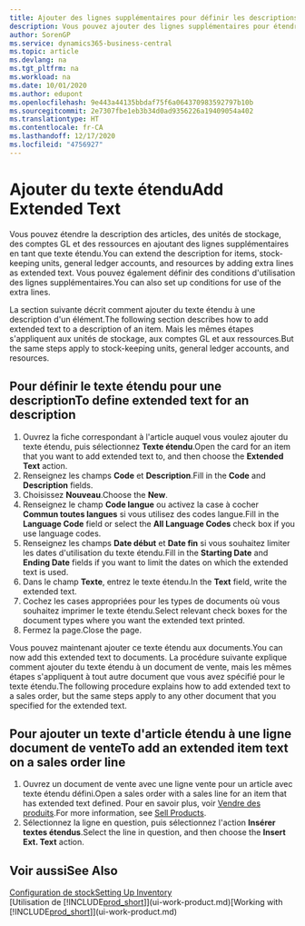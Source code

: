 ```yaml
---
title: Ajouter des lignes supplémentaires pour définir les descriptions étendues
description: Vous pouvez ajouter des lignes supplémentaires pour étendre le texte standard qui décrit un article, un compte du grand livre et d'autres données.
author: SorenGP
ms.service: dynamics365-business-central
ms.topic: article
ms.devlang: na
ms.tgt_pltfrm: na
ms.workload: na
ms.date: 10/01/2020
ms.author: edupont
ms.openlocfilehash: 9e443a44135bbdaf75f6a064370983592797b10b
ms.sourcegitcommit: 2e7307fbe1eb3b34d0ad9356226a19409054a402
ms.translationtype: HT
ms.contentlocale: fr-CA
ms.lasthandoff: 12/17/2020
ms.locfileid: "4756927"
---
```

# <a name="add-extended-text"></a><span data-ttu-id="96e9a-103">Ajouter du texte étendu</span><span class="sxs-lookup"><span data-stu-id="96e9a-103">Add Extended Text</span></span>

<span data-ttu-id="96e9a-104">Vous pouvez étendre la description des articles, des unités de stockage, des comptes GL et des ressources en ajoutant des lignes supplémentaires en tant que texte étendu.</span><span class="sxs-lookup"><span data-stu-id="96e9a-104">You can extend the description for items, stock-keeping units, general ledger accounts, and resources by adding extra lines as extended text.</span></span> <span data-ttu-id="96e9a-105">Vous pouvez également définir des conditions d'utilisation des lignes supplémentaires.</span><span class="sxs-lookup"><span data-stu-id="96e9a-105">You can also set up conditions for use of the extra lines.</span></span>  

<span data-ttu-id="96e9a-106">La section suivante décrit comment ajouter du texte étendu à une description d'un élément.</span><span class="sxs-lookup"><span data-stu-id="96e9a-106">The following section describes how to add extended text to a description of an item.</span></span> <span data-ttu-id="96e9a-107">Mais les mêmes étapes s'appliquent aux unités de stockage, aux comptes GL et aux ressources.</span><span class="sxs-lookup"><span data-stu-id="96e9a-107">But the same steps apply to stock-keeping units, general ledger accounts, and resources.</span></span>  

## <a name="to-define-extended-text-for-an-description"></a><span data-ttu-id="96e9a-108">Pour définir le texte étendu pour une description</span><span class="sxs-lookup"><span data-stu-id="96e9a-108">To define extended text for an description</span></span>

1. <span data-ttu-id="96e9a-109">Ouvrez la fiche correspondant à l'article auquel vous voulez ajouter du texte étendu, puis sélectionnez **Texte étendu**.</span><span class="sxs-lookup"><span data-stu-id="96e9a-109">Open the card for an item that you want to add extended text to, and then choose the **Extended Text** action.</span></span>
2. <span data-ttu-id="96e9a-110">Renseignez les champs **Code** et **Description**.</span><span class="sxs-lookup"><span data-stu-id="96e9a-110">Fill in the **Code** and **Description** fields.</span></span>
3. <span data-ttu-id="96e9a-111">Choisissez **Nouveau**.</span><span class="sxs-lookup"><span data-stu-id="96e9a-111">Choose the **New**.</span></span>
4. <span data-ttu-id="96e9a-112">Renseignez le champ **Code langue** ou activez la case à cocher **Commun toutes langues** si vous utilisez des codes langue.</span><span class="sxs-lookup"><span data-stu-id="96e9a-112">Fill in the **Language Code** field or select the **All Language Codes** check box if you use language codes.</span></span>
5. <span data-ttu-id="96e9a-113">Renseignez les champs **Date début** et **Date fin** si vous souhaitez limiter les dates d'utilisation du texte étendu.</span><span class="sxs-lookup"><span data-stu-id="96e9a-113">Fill in the **Starting Date** and **Ending Date** fields if you want to limit the dates on which the extended text is used.</span></span>
6. <span data-ttu-id="96e9a-114">Dans le champ **Texte**, entrez le texte étendu.</span><span class="sxs-lookup"><span data-stu-id="96e9a-114">In the **Text** field, write the extended text.</span></span>
7. <span data-ttu-id="96e9a-115">Cochez les cases appropriées pour les types de documents où vous souhaitez imprimer le texte étendu.</span><span class="sxs-lookup"><span data-stu-id="96e9a-115">Select relevant check boxes for the document types where you want the extended text printed.</span></span>
8. <span data-ttu-id="96e9a-116">Fermez la page.</span><span class="sxs-lookup"><span data-stu-id="96e9a-116">Close the page.</span></span>

<span data-ttu-id="96e9a-117">Vous pouvez maintenant ajouter ce texte étendu aux documents.</span><span class="sxs-lookup"><span data-stu-id="96e9a-117">You can now add this extended text to documents.</span></span> <span data-ttu-id="96e9a-118">La procédure suivante explique comment ajouter du texte étendu à un document de vente, mais les mêmes étapes s'appliquent à tout autre document que vous avez spécifié pour le texte étendu.</span><span class="sxs-lookup"><span data-stu-id="96e9a-118">The following procedure explains how to add extended text to a sales order, but the same steps apply to any other document that you specified for the extended text.</span></span>  

## <a name="to-add-an-extended-item-text-on-a-sales-order-line"></a><span data-ttu-id="96e9a-119">Pour ajouter un texte d'article étendu à une ligne document de vente</span><span class="sxs-lookup"><span data-stu-id="96e9a-119">To add an extended item text on a sales order line</span></span>

1. <span data-ttu-id="96e9a-120">Ouvrez un document de vente avec une ligne vente pour un article avec texte étendu défini.</span><span class="sxs-lookup"><span data-stu-id="96e9a-120">Open a sales order with a sales line for an item that has extended text defined.</span></span> <span data-ttu-id="96e9a-121">Pour en savoir plus, voir [Vendre des produits](sales-how-sell-products.md).</span><span class="sxs-lookup"><span data-stu-id="96e9a-121">For more information, see [Sell Products](sales-how-sell-products.md).</span></span>
2. <span data-ttu-id="96e9a-122">Sélectionnez la ligne en question, puis sélectionnez l'action **Insérer textes étendus**.</span><span class="sxs-lookup"><span data-stu-id="96e9a-122">Select the line in question, and then choose the **Insert Ext. Text** action.</span></span>

## <a name="see-also"></a><span data-ttu-id="96e9a-123">Voir aussi</span><span class="sxs-lookup"><span data-stu-id="96e9a-123">See Also</span></span>

[<span data-ttu-id="96e9a-124">Configuration de stock</span><span class="sxs-lookup"><span data-stu-id="96e9a-124">Setting Up Inventory</span></span>](inventory-setup-inventory.md)  
<span data-ttu-id="96e9a-125">[Utilisation de [!INCLUDE[prod_short](includes/prod_short.md)]](ui-work-product.md)</span><span class="sxs-lookup"><span data-stu-id="96e9a-125">[Working with [!INCLUDE[prod_short](includes/prod_short.md)]](ui-work-product.md)</span></span>
